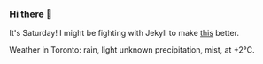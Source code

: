 ### Hi there :wave:

It's Saturday! I might be fighting with Jekyll to make [this](https://swissclubtoronto.ca) better.

Weather in Toronto: rain, light unknown precipitation, mist, at +2°C.
